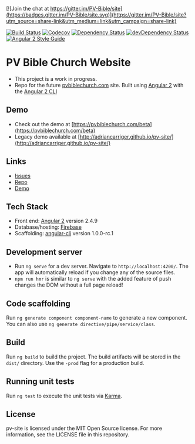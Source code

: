 [![Join the chat at https://gitter.im/PV-Bible/site](https://badges.gitter.im/PV-Bible/site.svg)](https://gitter.im/PV-Bible/site?utm_source=share-link&utm_medium=link&utm_campaign=share-link)

[![Build Status](http://img.shields.io/travis/adriancarriger/pv-site/master.svg?maxAge=60)](https://travis-ci.org/adriancarriger/pv-site)
[![Codecov](https://img.shields.io/codecov/c/github/adriancarriger/pv-site/master.svg?maxAge=60)](https://codecov.io/gh/adriancarriger/pv-site)
[![Dependency Status](https://img.shields.io/david/adriancarriger/pv-site/master.svg?maxAge=60)](https://david-dm.org/adriancarriger/pv-site)
[![devDependency Status](https://img.shields.io/david/dev/adriancarriger/pv-site/master.svg?maxAge=60)](https://david-dm.org/adriancarriger/pv-site?type=dev)
[![Angular 2 Style Guide](https://mgechev.github.io/angular2-style-guide/images/badge.svg)](https://angular.io/styleguide)

# PV Bible Church Website

- This project is a work in progress.
- Repo for the future [pvbiblechurch.com](http://pvbiblechurch.com/) site. Built using [Angular 2](https://github.com/angular/angular) with the [Angular 2 CLI](https://github.com/angular/angular-cli)

## Demo

- Check out the demo at [https://pvbiblechurch.com/beta](https://pvbiblechurch.com/beta)
- Legacy demo available at [http://adriancarriger.github.io/pv-site/](http://adriancarriger.github.io/pv-site/)

## Links

- [Issues](https://pvbiblechurch.com/issues)
- [Repo](https://pvbiblechurch.com/dev)
- [Demo](https://pvbiblechurch.com/beta)

## Tech Stack

- Front end: [Angular 2](https://github.com/angular/angular) version 2.4.9
- Database/hosting: [Firebase](https://firebase.google.com/)
- Scaffolding: [angular-cli](https://github.com/angular/angular-cli) version 1.0.0-rc.1

## Development server

- Run `ng serve` for a dev server. Navigate to `http://localhost:4200/`. The app will automatically reload if you change any of the source files.
- `npm run hmr` is similar to `ng serve` with the added feature of push changes the DOM without a full page reload!

## Code scaffolding

Run `ng generate component component-name` to generate a new component. You can also use `ng generate directive/pipe/service/class`.

## Build

Run `ng build` to build the project. The build artifacts will be stored in the `dist/` directory. Use the `-prod` flag for a production build.

## Running unit tests

Run `ng test` to execute the unit tests via [Karma](https://karma-runner.github.io).

## License

 pv-site is licensed under the MIT Open Source license. For more information, see the LICENSE file in this repository.
